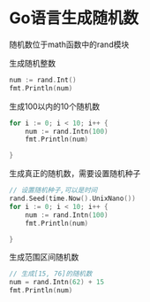 # Go语言生成随机数

随机数位于math函数中的rand模块

生成随机整数

```go
num := rand.Int()
fmt.Println(num)
```

生成100以内的10个随机数

```go
for i := 0; i < 10; i++ {
    num := rand.Intn(100)
    fmt.Println(num)

}
```

生成真正的随机数，需要设置随机种子

```go
// 设置随机种子,可以是时间
rand.Seed(time.Now().UnixNano())
for i := 0; i < 10; i++ {
    num := rand.Intn(100)
    fmt.Println(num)

}
```

生成范围区间随机数

```go
// 生成[15, 76]的随机数
num = rand.Intn(62) + 15
fmt.Println(num)
```

